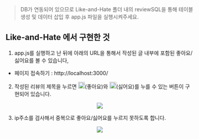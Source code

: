 > DB가 연동되어 있으므로 Like-and-Hate 폴더 내의 reviewSQL을 통해 테이블 생성 및 데이터 삽입 후 app.js 파일을 실행시켜주세요.

## Like-and-Hate 에서 구현한 것

1. app.js를 실행하고 난 뒤에 아래의 URL을 통해서 작성된 글 내부에 포함된 좋아요/싫어요를 볼 수 있습니다,
  - 페이지 접속하기 : http://localhost:3000/

2. 작성된 리뷰의 제목을 누르면 <img src="https://devdata201907.s3.ap-northeast-2.amazonaws.com/markdown/likeandHate/like.png" height="18ox" width="18px">(좋아요)와 <img src="https://devdata201907.s3.ap-northeast-2.amazonaws.com/markdown/likeandHate/hate.png" height="18ox" width="18px">(싫어요)를 누를 수 있는 버튼이 구현되어 있습니다.
<p align="center"><img src="https://devdata201907.s3.ap-northeast-2.amazonaws.com/markdown/likeandHate/all.png"></p>

3. ip주소를 검사해서 중복으로 좋아요/싫어요를 누르지 못하도록 합니다.
<p align="center"><img src="https://devdata201907.s3.ap-northeast-2.amazonaws.com/markdown/likeandHate/already.png"></p>

